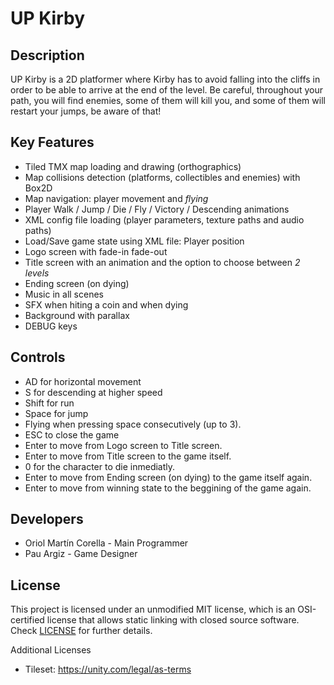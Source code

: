 # UP Kirby

## Description

UP Kirby is a 2D platformer where Kirby has to avoid falling into the cliffs in order to be able to arrive at the end of the level. Be careful, throughout your path, you will find enemies, some of them will kill you, and some of them will restart your jumps, be aware of that!

## Key Features

 - Tiled TMX map loading and drawing (orthographics)
 - Map collisions detection (platforms, collectibles and enemies) with Box2D
 - Map navigation: player movement and *flying*
 - Player Walk / Jump / Die / Fly / Victory / Descending animations
 - XML config file loading (player parameters, texture paths and audio paths)
 - Load/Save game state using XML file: Player position
 - Logo screen with fade-in fade-out
 - Title screen with an animation and the option to choose between *2 levels*
 - Ending screen (on dying)
 - Music in all scenes
 - SFX when hiting a coin and when dying
 - Background with parallax
 - DEBUG keys
 
 
## Controls

 - AD for horizontal movement
 - S for descending at higher speed
 - Shift for run
 - Space for jump
 - Flying when pressing space consecutively (up to 3).
 - ESC to close the game
 - Enter to move from Logo screen to Title screen. 
 - Enter to move from Title screen to the game itself.
 - 0 for the character to die inmediatly. 
 - Enter to move from Ending screen (on dying) to the game itself again.
 - Enter to move from winning state to the beggining of the game again.

## Developers

 - Oriol Martín Corella - Main Programmer
 - Pau Argiz - Game Designer


## License

This project is licensed under an unmodified MIT license, which is an OSI-certified license that allows static linking with closed source software. Check [LICENSE](LICENSE) for further details.

Additional Licenses
- Tileset: https://unity.com/legal/as-terms
